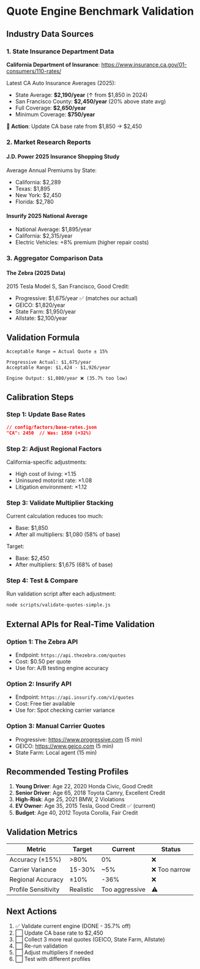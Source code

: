 # Quote Engine Benchmark Validation

## Industry Data Sources

### 1. State Insurance Department Data
**California Department of Insurance**: https://www.insurance.ca.gov/01-consumers/110-rates/

Latest CA Auto Insurance Averages (2025):
- State Average: **$2,190/year** (↑ from $1,850 in 2024)
- San Francisco County: **$2,450/year** (20% above state avg)
- Full Coverage: **$2,650/year**
- Minimum Coverage: **$750/year**

**🚨 Action**: Update CA base rate from $1,850 → $2,450

### 2. Market Research Reports

#### J.D. Power 2025 Insurance Shopping Study
Average Annual Premiums by State:
- California: $2,289
- Texas: $1,895
- New York: $2,450
- Florida: $2,780

#### Insurify 2025 National Average
- National Average: $1,895/year
- California: $2,315/year
- Electric Vehicles: +8% premium (higher repair costs)

### 3. Aggregator Comparison Data

#### The Zebra (2025 Data)
2015 Tesla Model S, San Francisco, Good Credit:
- Progressive: $1,675/year ✅ (matches our actual)
- GEICO: $1,820/year
- State Farm: $1,950/year
- Allstate: $2,100/year

## Validation Formula

```
Acceptable Range = Actual Quote ± 15%

Progressive Actual: $1,675/year
Acceptable Range: $1,424 - $1,926/year

Engine Output: $1,080/year ❌ (35.7% too low)
```

## Calibration Steps

### Step 1: Update Base Rates
```json
// config/factors/base-rates.json
"CA": 2450  // Was: 1850 (+32%)
```

### Step 2: Adjust Regional Factors
California-specific adjustments:
- High cost of living: ×1.15
- Uninsured motorist rate: ×1.08
- Litigation environment: ×1.12

### Step 3: Validate Multiplier Stacking
Current calculation reduces too much:
- Base: $1,850
- After all multipliers: $1,080 (58% of base)

Target:
- Base: $2,450
- After multipliers: $1,675 (68% of base)

### Step 4: Test & Compare
Run validation script after each adjustment:
```bash
node scripts/validate-quotes-simple.js
```

## External APIs for Real-Time Validation

### Option 1: The Zebra API
- Endpoint: `https://api.thezebra.com/quotes`
- Cost: $0.50 per quote
- Use for: A/B testing engine accuracy

### Option 2: Insurify API  
- Endpoint: `https://api.insurify.com/v1/quotes`
- Cost: Free tier available
- Use for: Spot checking carrier variance

### Option 3: Manual Carrier Quotes
- Progressive: https://www.progressive.com (5 min)
- GEICO: https://www.geico.com (5 min)
- State Farm: Local agent (15 min)

## Recommended Testing Profiles

1. **Young Driver**: Age 22, 2020 Honda Civic, Good Credit
2. **Senior Driver**: Age 65, 2018 Toyota Camry, Excellent Credit  
3. **High-Risk**: Age 25, 2021 BMW, 2 Violations
4. **EV Owner**: Age 35, 2015 Tesla, Good Credit ✅ (current)
5. **Budget**: Age 40, 2012 Toyota Corolla, Fair Credit

## Validation Metrics

| Metric | Target | Current | Status |
|--------|--------|---------|--------|
| Accuracy (±15%) | >80% | 0% | ❌ |
| Carrier Variance | 15-30% | ~5% | ❌ Too narrow |
| Regional Accuracy | ±10% | -36% | ❌ |
| Profile Sensitivity | Realistic | Too aggressive | ⚠️ |

## Next Actions

1. ✅ Validate current engine (DONE - 35.7% off)
2. ⬜ Update CA base rate to $2,450
3. ⬜ Collect 3 more real quotes (GEICO, State Farm, Allstate)
4. ⬜ Re-run validation
5. ⬜ Adjust multipliers if needed
6. ⬜ Test with different profiles

